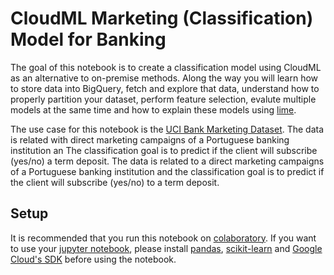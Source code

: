 # CloudML Marketing (Classification) Model for Banking

The goal of this notebook is to create a classification model using CloudML as an alternative to on-premise methods. Along the way you will learn how to store data into BigQuery, fetch and explore that data, understand how to properly partition your dataset, perform feature selection, evalute multiple models at the same time and how to explain these models using [lime](https://github.com/marcotcr/lime).

The use case for this notebook is the [UCI Bank Marketing Dataset](https://archive.ics.uci.edu/ml/datasets/bank+marketing). The data is related with direct marketing campaigns of a Portuguese banking institution an The classification goal is to predict if the client will subscribe (yes/no) a term deposit. The data is related to a direct marketing campaigns of a Portuguese banking institution and the classification goal is to predict if the client will subscribe (yes/no) to a term deposit.

## Setup

It is recommended that you run this notebook on [colaboratory](https://colab.research.google.com/). If you want to use your [jupyter notebook](https://jupyter.org/), please  install [pandas](https://pandas.pydata.org/pandas-docs/stable/install.html), [scikit-learn](https://scikit-learn.org/stable/install.html) and [Google Cloud's SDK](https://cloud.google.com/sdk/install) before using the notebook.
